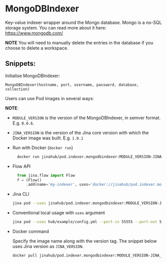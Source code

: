 # MongoDBIndexer

Key-value indexer wrapper around the Mongo database. Mongo is a no-SQL storage system. You can read more about it here: https://www.mongodb.com/


**NOTE** You will need to manually delete the entries in the database if you choose to delete a workspace. 

## Snippets:

Initialise MongoDBIndexer:

`MongoDBIndexer(hostname, port, username, password, database, collection)`

Users can use Pod images in several ways:

**NOTE**: 

- `MODULE_VERSION` is the version of the MongoDBIndexer, in semver format. E.g. `0.0.6`.
- `JINA_VERSION` is the version of the Jina core version with which the Docker image was built. E.g. `1.0.1` 


- Run with Docker (`docker run`)
  
  ```bash
    docker run jinahub/pod.indexer.mongodbindexer:MODULE_VERSION-JINA_VERSION --port-in 55555 --port-out 55556
    ```

- Flow API
  
  ```python
    from jina.flow import Flow
    f = (Flow()
        .add(name='my-indexer', uses='docker://jinahub/pod.indexer.mongodbindexer:MODULE_VERSION-JINA_VERSION', port_in=55555, port_out=55556)
    ```

- Jina CLI
  
  ```bash
  jina pod --uses jinahub/pod.indexer.mongodbindexer:MODULE_VERSION-JINA_VERSION --port-in 55555 --port-out 55556
  ```

- Conventional local usage with `uses` argument
  
  ```bash
  jina pod --uses hub/example/config.yml --port-in 55555 --port-out 55556
  ```

- Docker command

  Specify the image name along with the version tag. The snippet below uses Jina version as `JINA_VERSION`.

  ```bash
  docker pull jinahub/pod.indexer.mongodbindexer:MODULE_VERSION-JINA_VERSION
  ```